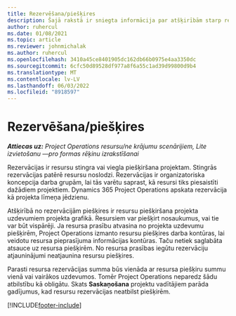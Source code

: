 ```yaml
---
title: Rezervēšana/piešķires
description: Šajā rakstā ir sniegta informācija par atšķirībām starp resursu rezervācijām un resursu piešķirēm.
author: ruhercul
ms.date: 01/08/2021
ms.topic: article
ms.reviewer: johnmichalak
ms.author: ruhercul
ms.openlocfilehash: 3410a45ce8401905dc162db66b0975e4aa3350dc
ms.sourcegitcommit: 6cfc50d89528df977a8f6a55c1ad39d99800d9b4
ms.translationtype: MT
ms.contentlocale: lv-LV
ms.lasthandoff: 06/03/2022
ms.locfileid: "8918597"
---
```

# <a name="bookings-vs-assignments"></a>Rezervēšana/piešķires

_**Attiecas uz:** Project Operations resursu/ne krājumu scenārijiem, Lite izvietošanu —pro formas rēķinu izrakstīšanai_

Rezervācijas ir resursu stingra vai viegla piešķiršana projektam. Stingrās rezervācijas patērē resursu noslodzi. Rezervācijas ir organizatoriska koncepcija darba grupām, lai tās varētu saprast, kā resursi tiks piesaistīti dažādiem projektiem. Dynamics 365 Project Operations apskata rezervācija kā projekta līmeņa jēdzienu. 

Atšķirībā no rezervācijām piešķires ir resursu piešķiršana projekta uzdevumiem projekta grafikā. Resursiem var piešķirt nosaukumus, vai tie var būt vispārēji.  Ja resursa prasību atvasina no projekta uzdevumu piešķirēm, Project Operations izmanto resursu piešķires darba kontūras, lai veidotu resursa pieprasījuma informācijas kontūras. Taču netiek saglabāta atsauce uz resursa piešķirēm. No resursa prasības iegūtu rezervāciju atjauninājumi neatjaunina resursu piešķires.

Parasti resursa rezervācijas summa būs vienāda ar resursa piešķiru summu vienā vai vairākos uzdevumos. Tomēr Project Operations neparedz šādu atbilstību kā obligātu. Skats **Saskaņošana** projektu vadītājiem parāda gadījumus, kad resursu rezervācijas neatbilst piešķirēm.




[!INCLUDE[footer-include](../includes/footer-banner.md)]